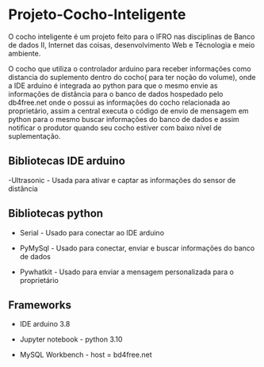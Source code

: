 # Projeto-Cocho-Inteligente
O cocho inteligente é um projeto feito para o IFRO nas disciplinas de Banco de dados II, Internet das coisas, desenvolvimento Web e Técnologia e meio ambiente.

O cocho que utiliza o controlador arduino para receber informações como distancia do suplemento dentro do cocho( para ter noção do volume), onde a IDE arduino é integrada ao python para que o mesmo envie as informações de distância para o banco de dados hospedado pelo db4free.net onde o possui as informações do cocho relacionada ao proprietário, assim a central executa o código de envio de mensagem em python para o mesmo buscar informações do banco de dados e assim notificar o produtor quando seu cocho estiver com baixo nível de suplementação.

## Bibliotecas IDE arduino

-Ultrasonic - Usada para ativar e captar as informações do sensor de distância

## Bibliotecas python

- Serial - Usado para conectar ao IDE arduino

- PyMySql - Usado para conectar, enviar e buscar informações do banco de dados

- Pywhatkit - Usado para enviar a mensagem personalizada para o proprietário

## Frameworks

- IDE arduino 3.8

- Jupyter notebook - python 3.10

- MySQL Workbench - host = bd4free.net
